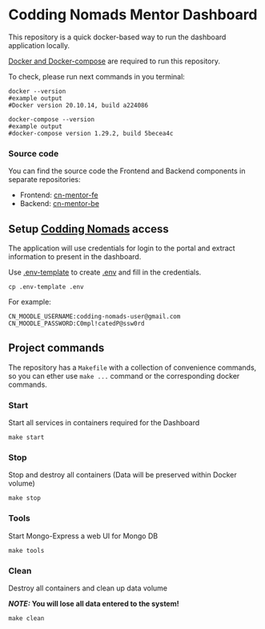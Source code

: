 # Codding Nomads Mentor Dashboard

This repository is a quick docker-based way to run the dashboard application 
locally. 

[Docker and Docker-compose](https://www.docker.com/products/docker-desktop/) are
required to run this repository.

To check, please run next commands in you terminal:
```shell
docker --version
#example output
#Docker version 20.10.14, build a224086
```
```shell
docker-compose --version
#example output
#docker-compose version 1.29.2, build 5becea4c
```

### Source code 

You can find the source code the Frontend and Backend components in separate 
repositories:
- Frontend: [cn-mentor-fe](https://github.com/NikitaBaranov/cn-mentor-fe)
- Backend: [cn-mentor-be](https://github.com/NikitaBaranov/cn-mentor-be) 


##  Setup [Codding Nomads](https://platform.codingnomads.co) access
The application will use credentials for login to the portal and extract 
information to present in the dashboard.

Use [.env-template](./.env-template) to create [.env](./.env) and fill in the
credentials. 

 ```shell
 cp .env-template .env
 ```

 For example:
 ```dotenv
 CN_MOODLE_USERNAME:codding-nomads-user@gmail.com
 CN_MOODLE_PASSWORD:C0mpl!catedP@ssw0rd
 ```

## Project commands
The repository has a `Makefile` with a collection of convenience commands, so 
you can ether use `make ...` command or the corresponding docker commands.

### Start
Start all services in containers required for the Dashboard
```shell
make start
```

### Stop
Stop and destroy all containers (Data will be preserved within Docker volume)
```shell
make stop
```

### Tools
Start Mongo-Express a web UI for Mongo DB
```shell
make tools
```

### Clean
Destroy all containers and clean up data volume

**_NOTE:_ You will lose all data entered to the system!**
```shell
make clean
```


